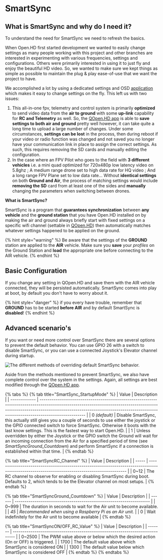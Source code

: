 # SmartSync

## What is SmartSync and why do I need it?

To understand the need for SmartSync we need to refresh the basics.

When Open.HD first started development we wanted to easily change settings as many people working with this project and other branches are interested in experimenting with various frequencies, settings and configurations. Others were primarily interested in using it to just fly and enjoy the beautiful HD video. So, we wanted to make sure we kept things as simple as possible to maintain the plug & play ease-of-use that we want the project to have.

We accomplished a lot by using a dedicated settings and OSD [application ](../ground-station-software/qopen.hd-recommended.md)which makes it easy to change settings on the fly. This left us with two issues:

1. This all-in-one fpv, telemetry and control system is primarily **optimized** to send video data from the **air to ground** with some **up-link** capability for **RC and Telemetry** as well. So, the [QOpen.HD app](../ground-station-software/qopen.hd-recommended.md) is able to **save** **settings to both air and ground** pretty well however, it can take quite a long time to upload a large number of changes. Under some circumstances, **settings can be lost** in the process, then during reboot if your video or radio function was changed and not saved you no longer have your communication link in place to assign the correct settings. As such, this requires removing the SD cards and manually editing the configuration.
2. In the case where an FPV Pilot who goes to the field with **3 different vehicles** i.e. a mini quad optimized for 720x480p low latency video on 5.8ghz ; A medium range drone set to high data rate for HQ video ; And a long range FPV Plane set to low data rate... Without **identical settings** on both **Ground and Air**, the process of matching settings would include **removing the SD** card from at least one of the sides and **manually** changing the parameters when switching between drones.

**What is SmartSync?**

SmartSync is a program that **guarantees synchronization** between **any vehicle** and the **ground station** that you have Open.HD installed on by making the air and ground always briefly start with fixed settings on a specific wifi channel (settable in [QOpen.HD](../ground-station-software/qopen.hd-recommended.md)) then automatically matches whatever settings happened to be applied on the ground.

{% hint style="warning" %}
Be aware that the settings of the **GROUND** station are applied to the **AIR** vehicle. Make sure you **save** your _profiles_ on the Ground Station and **load** the appropriate one before connecting to the AIR vehicle.
{% endhint %}

## **Basic Configuration**

If you change any setting in QOpen.HD and save them with the AIR vehicle connected, they will be persisted automatically. SmartSync comes into play at boot, by default you don't have to worry about it.

{% hint style="danger" %}
if you every have trouble, remember that **GROUND** has to be started **before AIR** and by default SmartSync is **disabled**!
{% endhint %}

## Advanced scenario's

If you want or need more control over SmartSync there are several options to prevent the default behavior. You can use GPIO 26 with a switch to disable SmartSync, or you can use a connected Joystick's Elevator channel during startup.

![The different methods of overriding default SmartSync behavior.](https://github.com/HD-Fpv/Open.HD/raw/master/wiki-content/ProgramFlow/OpenHD%20SmartSync%20and%20Profile%20Guide.png)

Aside from the methods mentioned to prevent SmartSync, we also have complete control over the system in the settings. Again, all settings are best modified through the [QOpen.HD app](../ground-station-software/qopen.hd-recommended.md).

{% tabs %}
{% tab title="SmartSync_StartupMode" %}
| Value         | Description                                                                                                                                                                                                                                                       |
| ------------- | ----------------------------------------------------------------------------------------------------------------------------------------------------------------------------------------------------------------------------------------------------------------- |
| 0 _(default)_ | Disable SmartSync, this actually still gives you a couple of seconds to use either the joystick or the GPIO connected switch to force SmartSync. Otherwise it boots with the last know settings. This is the fastest way to start Open.HD.                        |
| 1             | Unless overridden by either the Joystick or the GPIO switch the Ground will wait for an incoming connection from the Air for a specified period of time (see _SmartSyncGround\_Countdown_) and perform SmartSync if a connection is established within that time. |
{% endtab %}

{% tab title="SmartSyncRC_Channel" %}
| Value | Description                                                                                                                                      |
| ----- | ------------------------------------------------------------------------------------------------------------------------------------------------ |
| 0\~12 | The RC channel to observe for enabling or disabling SmartSync during boot. Defaults to 2, which tends to be the Elevator channel on most setups. |
{% endtab %}

{% tab title="SmartSyncGround_Countdown" %}
| Value  | Description                                                           |
| ------ | --------------------------------------------------------------------- |
| 0\~999 | The duration in seconds to wait for the Air unit to become available. |
| _45_   | _Recommended when using a Raspberry Pi as an Air unit._               |
| 0      | Wait indefinitely for the Air unit to become available                |
{% endtab %}

{% tab title="SmartSyncON/OFF_RC_Value" %}
| Value   | Description                                                                     |
| ------- | ------------------------------------------------------------------------------- |
| 0\~2500 | The PWM value above or below which the desired action (On or OFF) is triggered. |
| 1700    | The default value above which SmartSync is considered ON                        |
| 1300    | The default value below which SmartSync is considered OFF                       |
{% endtab %}
{% endtabs %}

